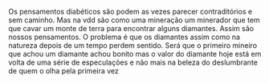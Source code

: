 
Os pensamentos diabéticos são podem as vezes parecer contraditórios e sem caminho. Mas na vdd são como uma mineração um minerador que tem que cavar um monte de terra para encontrar alguns diamantes. Assim são nossos pensamentos. O problema é que os diamantes assim como na natureza depois de um tempo perdem sentido. Será que o primeiro mineiro que achou um diamante achou bonito mas o valor do diamante hoje está em volta de uma série de especulações e não mais na beleza do deslumbrante de quem o olha pela primeira vez